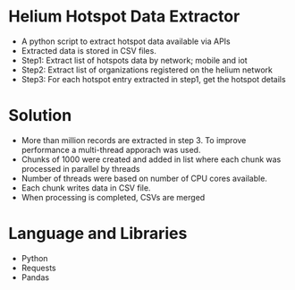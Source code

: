 # Helium Hotspot Data Extractor
- A python script to extract hotspot data available via APIs
- Extracted data is stored in CSV files.
- Step1: Extract list of hotspots data by network; mobile and iot
- Step2: Extract list of organizations registered on the helium network
- Step3: For each hotspot entry extracted in step1, get the hotspot details

# Solution
- More than million records are extracted in step 3. To improve performance a multi-thread apporach was used.
- Chunks of 1000 were created and added in list where each chunk was processed in parallel by threads
- Number of threads were based on number of CPU cores available.
- Each chunk writes data in CSV file.
- When processing is completed, CSVs are merged

# Language and Libraries
- Python
- Requests
- Pandas
